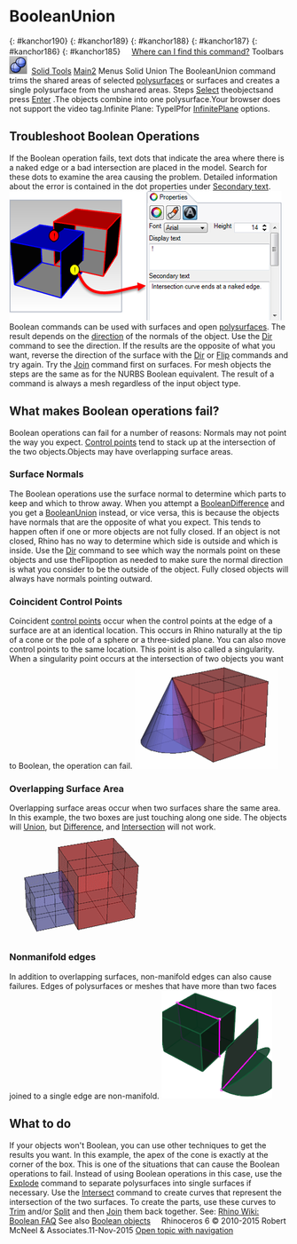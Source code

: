 ---
---


# BooleanUnion
{: #kanchor190}
{: #kanchor189}
{: #kanchor188}
{: #kanchor187}
{: #kanchor186}
{: #kanchor185}
 [![images/transparent.gif](images/transparent.gif)Where can I find this command?](javascript:void(0);) Toolbars
![images/booleanunion.png](images/booleanunion.png) [Solid Tools](solid-tools-toolbar.html)  [Main2](main2-toolbar.html) 
Menus
Solid
Union
The BooleanUnion command trims the shared areas of selected [polysurfaces](polysurface.html) or surfaces and creates a single polysurface from the unshared areas.
Steps
 [Select](select-objects.html) theobjectsand press [Enter](enter-key.html) .The objects combine into one polysurface.Your browser does not support the video tag.Infinite Plane: TypeIPfor [InfinitePlane](infiniteplane.html) options.

## Troubleshoot Boolean Operations
If the Boolean operation fails, text dots that indicate the area where there is a naked edge or a bad intersection are placed in the model. Search for these dots to examine the area causing the problem.
Detailed information about the error is contained in the dot properties under [Secondary text](dot.html#secondary-text).
![images/booleanfailure-001.png](images/booleanfailure-001.png)
Boolean commands can be used with surfaces and open [polysurfaces](polysurface.html). The result depends on the [direction](dir.html) of the normals of the object. Use the [Dir](dir.html) command to see the direction. If the results are the opposite of what you want, reverse the direction of the surface with the [Dir](dir.html) or [Flip](flip.html) commands and try again.
Try the [Join](join.html) command first on surfaces.
For mesh objects the steps are the same as for the NURBS Boolean equivalent. The result of a command is always a mesh regardless of the input object type.

## What makes Boolean operations fail?
Boolean operations can fail for a number of reasons:
Normals may not point the way you expect. [Control points](controlpoint.html) tend to stack up at the intersection of the two objects.Objects may have overlapping surface areas.
### Surface Normals
The Boolean operations use the surface normal to determine which parts to keep and which to throw away. When you attempt a [BooleanDifference](booleandifference.html) and you get a [BooleanUnion](#) instead, or vice versa, this is because the objects have normals that are the opposite of what you expect. This tends to happen often if one or more objects are not fully closed. If an object is not closed, Rhino has no way to determine which side is outside and which is inside. Use the [Dir](dir.html) command to see which way the normals point on these objects and use theFlipoption as needed to make sure the normal direction is what you consider to be the outside of the object. Fully closed objects will always have normals pointing outward.

### Coincident Control Points
Coincident [control points](controlpoint.html) occur when the control points at the edge of a surface are at an identical location. This occurs in Rhino naturally at the tip of a cone or the pole of a sphere or a three-sided plane. You can also move control points to the same location. This point is also called a singularity.
When a singularity point occurs at the intersection of two objects you want to Boolean, the operation can fail.
![images/when-booleans-fail-002.png](images/when-booleans-fail-002.png)

### Overlapping Surface Area
Overlapping surface areas occur when two surfaces share the same area. In this example, the two boxes are just touching along one side. The objects will [Union](#), but [Difference](booleandifference.html), and [Intersection](booleanintersection.html) will not work.
![images/when-booleans-fail-003.png](images/when-booleans-fail-003.png)

### Nonmanifold edges
In addition to overlapping surfaces, non-manifold edges can also cause failures.
Edges of polysurfaces or meshes that have more than two faces joined to a single edge are non-manifold.
![images/non-manifoldedges-002.png](images/non-manifoldedges-002.png)

## What to do
If your objects won't Boolean, you can use other techniques to get the results you want.
In this example, the apex of the cone is exactly at the corner of the box. This is one of the situations that can cause the Boolean operations to fail.
Instead of using Boolean operations in this case, use the [Explode](explode.html) command to separate polysurfaces into single surfaces if necessary. Use the [Intersect](intersect.html) command to create curves that represent the intersection of the two surfaces. To create the parts, use these curves to [Trim](trim.html) and/or [Split](split.html) and then [Join](join.html) them back together.
See: [Rhino Wiki: Boolean FAQ](http://wiki.mcneel.com/rhino/booleanfaq) 
See also
 [Boolean objects](sak-boolean.html) 
&#160;
&#160;
Rhinoceros 6 © 2010-2015 Robert McNeel &amp; Associates.11-Nov-2015
 [Open topic with navigation](booleanunion.html) 

